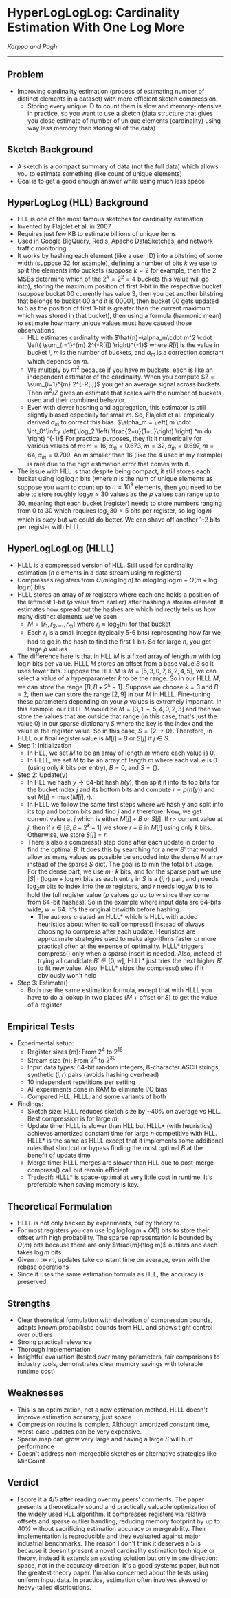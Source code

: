 # HyperLogLogLog: Cardinality Estimation With One Log More
*Karppa and Pagh*

---
## Problem
* Improving cardinality estimation (process of estimating number of distinct elements in a dataset) with more efficient sketch compression. 
	* Storing every unique ID to count them is slow and memory-intensive in practice, so you want to use a sketch (data structure that gives you close estimate of number of unique elements (cardinality) using way less memory than storing all of the data)
## Sketch Background
* A sketch is a compact summary of data (not the full data) which allows you to estimate something (like count of unique elements)
* Goal is to get a good enough answer while using much less space
## HyperLogLog (HLL) Background
* HLL is one of the most famous sketches for cardinality estimation
* Invented by Flajolet et al. in 2007
* Requires just few KB to estimate billions of unique items
* Used in Google BigQuery, Redis, Apache DataSketches, and network traffic monitoring
* It works by hashing each element (like a user ID) into a bitstring of some width (suppose 32 for example), defining a number of bits $k$ we use to split the elements into buckets (suppose $k=2$ for example, then the 2 MSBs determine which of the $2^k=2^2=4$ buckets this value will go into), storing the maximum position of first 1-bit in the respective bucket (suppose bucket 00 currently has value 3, then you get another bitstring that belongs to bucket 00 and it is 00001, then bucket 00 gets updated to 5 as the position of first 1-bit is greater than the current maximum which was stored in that bucket), then using a formula (harmonic mean) to estimate how many unique values must have caused those observations
	* HLL estimates cardinality with $\hat{n}=\alpha_m\cdot m^2 \cdot \left( \sum_{i=1}^{m} 2^{-R[i]} \right)^{-1}$ where $R[i]$ is the value in bucket $i$, $m$ is the number of buckets, and $\alpha_m$ is a correction constant which depends on $m$.
	* We multiply by $m^2$ because if you have $m$ buckets, each is like an independent estimator of the cardinality. When you compute $Z = \sum_{i=1}^{m} 2^{-R[i]}$ you get an average signal across buckets. Then $m^2 / Z$ gives an estimate that scales with the number of buckets used and their combined behavior. 
	* Even with clever hashing and aggregation, this estimator is still slightly biased especially for small $m$. So, Flajolet et al. empirically derived $\alpha_m$ to correct this bias. $\alpha_m = \left( m \cdot \int_0^\infty \left( \log_2 \left( \frac{2+u}{1+u}\right) \right) ^m du \right) ^{-1}$ For practical purposes, they fit it numerically for various values of $m$: $m=16, \alpha_m=0.673$, $m=32, \alpha_m=0.697$, $m=64, \alpha_m=0.709$. An $m$ smaller than 16 (like the 4 used in my example) is rare due to the high estimation error that comes with it.
* The issue with HLL is that despite being compact, it still stores each bucket using $\log \log n$ bits (where $n$ is the num of unique elements as suppose you want to count up to $n=10^9$ elements, then you need to be able to store roughly $\log_2n \approx 30$ values as the $\rho$ values can range up to 30, meaning that each bucket (register) needs to store numbers ranging from 0 to 30 which requires $\log_2 30=5$ bits per register, so $\log \log n$) which is *okay* but we could do better. We can shave off another 1-2 bits per register with HLLL.
## HyperLogLogLog (HLLL)
* HLLL is a compressed version of HLL. Still used for cardinality estimation ($n$ elements in a data stream using $m$ registers)
* Compresses registers from $O(m \log \log n)$ to $m \log \log \log m + O(m + \log \log n)$ bits
* HLLL stores an array of $m$ registers where each one holds a position of the leftmost 1-bit ($\rho$ value from earlier) after hashing a stream element. It estimates how spread out the hashes are which indirectly tells us how many distinct elements we've seen
	* $M=[r_1, r_2, \ldots, r_m]$ where $r_i \approx \log_2(n)$ for that bucket
	* Each $r_i$ is a small integer (typically 5-6 bits) representing how far we had to go in the hash to find the first 1-bit. So for large $n$, you get large $\rho$ values
* The difference here is that in HLL $M$ is a fixed array of length $m$ with $\log \log n$ bits per value. HLLL $M$ stores an offset from a base value $B$ so it uses fewer bits. Suppose the HLL $M$ is $M= [5, 3, 0, 7, 6, 2, 4, 5]$, we can select a value of a hyperparameter $k$ to be the range. So in our HLLL $M$, we can store the range $[B, B+2^k - 1]$. Suppose we choose $k=3$ and $B=2$, then we can store the range $[2, 9]$ in our $M$ in HLLL. Fine-tuning these parameters depending on your $\rho$ values is extremely important. In this example, our HLLL $M$ would be $M=[3, 1, -, 5, 4, 0, 2, 3]$ and then we store the values that are outside that range (in this case, that's just the value 0) in our sparse dictionary $S$ where the key is the index and the value is the register value. So in this case, $S=\{ 2 \rightarrow 0 \}$. Therefore, in HLLL our final register value is $M[j] + B$ or $S[j]$ if $j \in S$.
* Step 1: Initialization
	* In HLL, we set $M$ to be an array of length $m$ where each value is 0.
	* In HLLL, we set $M$ to be an array of length $m$ where each value is 0 (using only $k$ bits per entry), $B=0$, and $S=\{ \}$. 
* Step 2: Update(y)
	* In HLL we hash $y \rightarrow 64$-bit hash $h(y)$, then split it into its top bits for the bucket index $j$ and its bottom bits and compute $r = \rho (h(y))$ and set $M[j]=\max (M[j], r)$. 
	* In HLLL we follow the same first steps where we hash y and split into its top and bottom bits and find $j$ and $r$ therefore. Now, we get current value at $j$ which is either $M[j] + B$ or $S[j]$. If $r >$ current value at $j$, then if $r \in [B, B+ 2^k - 1]$ we store $r - B$ in $M[j]$ using only $k$ bits. Otherwise, we store $S[j] = r$. 
	* There's also a compress() step done after each update in order to find the optimal $B$. It does this by searching for a new $B'$ that would allow as many values as possible be encoded into the dense $M$ array instead of the sparse $S$ dict. The goal is to min the total bit usage. For the dense part, we use $m \cdot k$ bits, and for the sparse part we use $|S| \cdot (\log m + \log w)$ bits as each entry in $S$ is a $(j,r)$ pair, and $j$ needs $\log_2 m$ bits to index into the $m$ registers, and $r$ needs $\log_2 w$ bits to hold the full register value ($\rho$ values go up to $w$ since they come from 64-bit hashes). So in the example where input data are 64-bits wide, $w=64$. It's the original bitwidth before hashing.
		* The authors created an HLLL* which is HLLL with added heuristics about when to call compress() instead of always choosing to compress after each update. Heuristics are approximate strategies used to make algorithms faster or more practical often at the expense of optimality. HLLL* triggers compress() only when a sparse insert is needed. Also, instead of trying all candidate $B' \in [0,w]$, HLLL* just tries the next higher $B'$ to fit new value. Also, HLLL* skips the compress() step if it obviously won't help
* Step 3: Estimate()
	* Both use the same estimation formula, except that with HLLL you have to do a lookup in two places ($M$ + offset or $S$) to get the value of a register
## Empirical Tests
* Experimental setup:
	* Register sizes ($m$): From $2^4$ to $2^{18}$
	* Stream size ($n$): From $2^4$ to $2^{30}$
	* Input data types: 64-bit random integers, 8-character ASCII strings, synthetic $(j,r)$ pairs (avoids hashing overhead)
	* 10 independent repetitions per setting
	* All experiments done in RAM to eliminate I/O bias
	* Compared HLL, HLLL, and some variants of both
* Findings:
	* Sketch size: HLLL reduces sketch size by ~40% on average vs HLL. Best compression is for large $m$ 
	* Update time: HLLL is slower than HLL but HLLL* (with heuristics) achieves amortized constant time for large $n$ competitive with HLL. HLLL* is the same as HLLL except that it implements some additional rules that shortcut or bypass finding the most optimal $B$ at the benefit of update time
	* Merge time: HLLL merges are slower than HLL due to post-merge compress() call but remain efficient.
	* Tradeoff: HLLL* is space-optimal at very little cost in runtime. It's preferable when saving memory is key.
## Theoretical Formulation
* HLLL is not only backed by experiments, but by theory to.
* For most registers you can use $\log \log \log m + O(1)$ bits to store their offset with high probability. The sparse representation is bounded by $O(m)$ bits because there are only $\frac{m}{\log m}$ outliers and each takes $\log m$ bits
* Given $n \gg m$, updates take constant time on average, even with the rebase operations
* Since it uses the same estimation formula as HLL, the accuracy is preserved.
## Strengths
* Clear theoretical formulation with derivation of compression bounds, adapts known probabilistic bounds from HLL and shows tight control over outliers
* Strong practical relevance
* Thorough implementation
* Insightful evaluation (tested over many parameters, fair comparisons to industry tools, demonstrates clear memory savings with tolerable runtime cost)
## Weaknesses
* This is an optimization, not a new estimation method. HLLL doesn't improve estimation accuracy, just space
* Compression routine is complex. Although amortized constant time, worst-case updates can be very expensive.
* Sparse map can grow very large and having a large $S$ will hurt performance
* Doesn't address non-mergeable sketches or alternative strategies like MinCount
## Verdict
* I score it a 4/5 after reading over my peers' comments. The paper presents a theoretically sound and practically valuable optimization of the widely used HLL algorithm. It compresses registers via relative offsets and sparse outlier handling, reducing memory footprint by up to 40% without sacrificing estimation accuracy or mergeability. Their implementation is reproducible and they evaluated against major industrial benchmarks. The reason I don't think it deserves a 5 is because it doesn't present a novel cardinality estimation technique or theory, instead it extends an existing solution but only in one direction: space, not in the accuracy direction. It's a good systems paper, but not the greatest theory paper. I'm also concerned about the tests using uniform input data. In practice, estimation often involves skewed or heavy-tailed distributions.